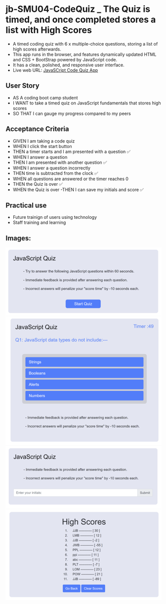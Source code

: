 # jb-SMU04-CodeQuiz _ The Quiz is timed, and once completed stores a list with High Scores

- A timed coding quiz with 6 x multiple-choice questions, storing a list of high scores afterwards.
- This app runs in the browser, and features dynamically updated HTML and CSS + BootStrap powered by JavaScript code.
- It has a clean, polished, and responsive user interface.
- Live web URL: [JavaSCript Code Quiz App](https://johanbotes.github.io/jb-SMU04-CodeQuiz/) 

## User Story
- AS A coding boot camp student
- I WANT to take a timed quiz on JavaScript fundamentals that stores high scores
- SO THAT I can gauge my progress compared to my peers

## Acceptance Criteria
- GIVEN I am taking a code quiz
- WHEN I click the start button
- THEN a timer starts and I am presented with a question   ✅
- WHEN I answer a question
- THEN I am presented with another question   ✅
- WHEN I answer a question incorrectly
- THEN time is subtracted from the clock   ✅
- WHEN all questions are answered or the timer reaches 0
- THEN the Quiz is over   ✅
- WHEN the Quiz is over
 -THEN I can save my initials and score   ✅

## Practical use
- Future trainign of users using technology
- Staff training and learning 

## Images:

![CodeQuiz Start Page](https://github.com/JohanBotes/jb-SMU04-CodeQuiz/blob/main/CodeQuiz%20Start%20Page.png)
![CodeQuiz Questions Answers Page](https://github.com/JohanBotes/jb-SMU04-CodeQuiz/blob/main/CodeQuiz%20QuestionAnswer%20page.png)
![CodeQuiz Register score page](https://github.com/JohanBotes/jb-SMU04-CodeQuiz/blob/main/CodeQuiz%20Register%20score%20page.png)
![CodeQuiz List of High Scores saved page](https://github.com/JohanBotes/jb-SMU04-CodeQuiz/blob/main/CodeQuiz%20Hig%20Scores%20List%20page.png)
